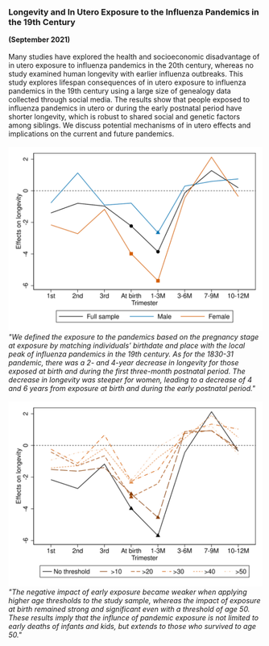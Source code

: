 ### Longevity and In Utero Exposure to the Influenza Pandemics in the 19th Century
**(September 2021)**
<br>
<br>
Many studies have explored the health and socioeconomic disadvantage of in utero exposure to influenza pandemics in the 20th century, whereas no study examined human longevity with earlier influenza outbreaks. This study explores lifespan consequences of in utero exposure to influenza pandemics in the 19th century using a large size of genealogy data collected through social media. The results show that people exposed to influenza pandemics in utero or during the early postnatal period have shorter longevity, which is robust to shared social and genetic factors among siblings. We discuss potential mechanisms of in utero effects and implications on the current and future pandemics.
<br>
<br>
![fig1](/assets/abstract/pandemic_fig1.svg)
<br>
_"We defined the exposure to the pandemics based on the pregnancy stage at exposure by matching individuals’ birthdate and place with the local peak of influenza pandemics in the 19th century. As for the 1830-31 pandemic, there was a 2- and 4-year decrease in longevity for those exposed at birth and during the first three-month postnatal period. The decrease in longevity was steeper for women, leading to a decrease of 4 and 6 years from exposure at birth and during the early postnatal period."_
<br>
<br>
![fig1](/assets/abstract/pandemic_fig2.svg)
<br>
_"The negative impact of early exposure became weaker when applying higher age thresholds to the study sample, whereas the impact of exposure at birth remained strong and significant even with a threshold of age 50. These results imply that the influnce of pandemic exposure is not limited to early deaths of infants and kids, but extends to those who survived to age 50."_
